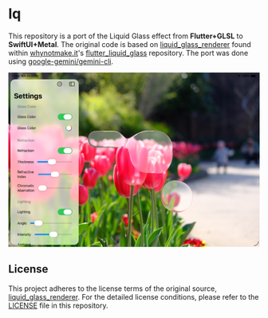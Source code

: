 # lq

This repository is a port of the Liquid Glass effect from **Flutter+GLSL** to **SwiftUI+Metal**. The original code is based on [liquid_glass_renderer](https://github.com/whynotmake-it/flutter_liquid_glass/tree/main/packages/liquid_glass_renderer) found within [whynotmake.it](https://github.com/whynotmake-it)'s [flutter\_liquid\_glass](https://github.com/whynotmake-it/flutter_liquid_glass) repository. The port was done using [google-gemini/gemini-cli](https://github.com/google-gemini/gemini-cli).

![](screenshot.png)

## License

This project adheres to the license terms of the original source, [liquid\_glass\_renderer](https://github.com/whynotmake-it/flutter_liquid_glass/tree/main/packages/liquid_glass_renderer). For the detailed license conditions, please refer to the [LICENSE](https://www.google.com/search?q=./LICENSE) file in this repository.
